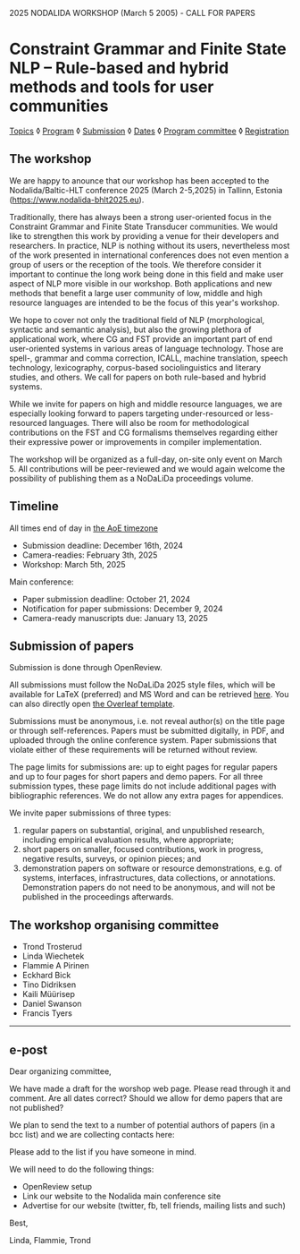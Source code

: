 2025 NODALIDA WORKSHOP (March 5 2005) - CALL FOR PAPERS

Constraint Grammar and Finite State NLP – Rule-based and hybrid methods and tools for user communities
=========

[Topics](topics.md) ◊ [Program](program.md) ◊ [Submission](submission.md) ◊ [Dates](dates.md) ◊ [Program committee](programcommittee.md) ◊ [Registration](registration.md)

## The workshop


We are happy to anounce that our workshop has been accepted to the Nodalida/Baltic-HLT conference 2025 (March 2-5,2025) in Tallinn, Estonia (https://www.nodalida-bhlt2025.eu).

Traditionally, there has always been a strong user-oriented focus in the Constraint Grammar and Finite State Transducer communities. We would like to strengthen this work by providing a venue for their developers and researchers. In practice, NLP is nothing without its users, nevertheless most of the work presented in international conferences does not even mention a group of users or the reception of the tools. We therefore consider it important to continue the long work being done in this field and make user aspect of NLP more visible in our workshop. Both applications and new methods that benefit a large user community of low, middle and high resource languages are intended to be the focus of this year's workshop.

We hope to cover not only the traditional field of NLP (morphological, syntactic and semantic analysis), but also the growing plethora of applicational work, where CG and FST provide an important part of end user-oriented systems in various areas of language technology. Those are spell-, grammar and comma correction, ICALL, machine translation, speech technology, lexicography, corpus-based sociolinguistics and literary studies, and others. We call for papers on both rule-based and hybrid systems.

While we invite for papers on high and middle resource languages, we are especially looking forward to papers targeting under-resourced or less-resourced languages. There will also be room for methodological contributions on the FST and CG formalisms themselves regarding either their expressive power or improvements in compiler implementation.

The workshop will be organized as a full-day, on-site only event on March 5. All contributions will be peer-reviewed and we would again welcome the possibility of publishing them as a NoDaLiDa proceedings volume. 

## Timeline

All times end of day in [the AoE timezone]()

* Submission deadline: December 16th, 2024
* Camera-readies: February 3th, 2025
* Workshop: March 5th, 2025

Main conference:
* Paper submission deadline: October 21, 2024
* Notification for paper submissions: December 9, 2024
* Camera-ready manuscripts due: January 13, 2025

## Submission of papers

Submission is done through OpenReview. 

All submissions must follow the NoDaLiDa 2025 style files, which will be available for LaTeX (preferred) and MS Word and can be retrieved [here](https://drive.google.com/file/d/1VuzuZ-KwJ5zOV7RPsbuje7hRMSN1EfwC/view). 
You can also directly open [the Overleaf template](https://www.overleaf.com/latex/templates/instructions-for-nodalida-baltic-hlt-2025-submissions/vntbxsmmzyqj).

Submissions must be anonymous, i.e. not reveal author(s) on the title page or through self-references. Papers must be submitted digitally, in PDF, and uploaded through the online conference system. Paper submissions that violate either of these requirements will be returned without review.

The page limits for submissions are: up to eight pages for regular papers and up to four pages for short papers and demo papers. For all three submission types, these page limits do not include additional pages with bibliographic references. We do not allow any extra pages for appendices. 


We invite paper submissions of three types: 

1. regular papers on substantial, original, and unpublished research, including empirical evaluation results, where appropriate;
2. short papers on smaller, focused contributions, work in progress, negative results, surveys, or opinion pieces; and 
3. demonstration papers on software or resource demonstrations, e.g. of systems, interfaces, infrastructures, data collections, or annotations. Demonstration papers do not need to be anonymous, and will not be published in the proceedings afterwards. 

## The workshop organising committee

- Trond Trosterud
- Linda Wiechetek
- Flammie A Pirinen
- Eckhard Bick
- Tino Didriksen
- Kaili Müürisep
- Daniel Swanson
- Francis Tyers

* * *

## e-post

Dear organizing committee,

We have made a draft for the worshop web page. Please read through it and comment. Are all dates correct? Should we allow for demo papers that are not published?

We plan to send the text to a number of potential authors of papers (in a bcc list) and we are collecting contacts here:

Please add to the list if you have someone in mind.

We will need to do the following things:
* OpenReview setup
* Link our website to the Nodalida main conference site
* Advertise for our website (twitter, fb, tell friends, mailing lists and such)

Best,

Linda, Flammie, Trond
